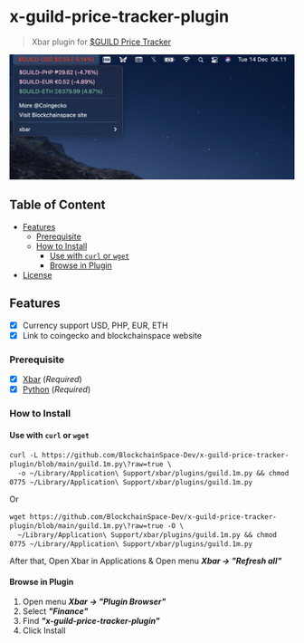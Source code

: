 # x-guild-price-tracker-plugin
> Xbar plugin for [$GUILD Price Tracker](https://www.coingecko.com/en/coins/blockchainspace)

<p align="center">
<img 
src="https://github.com/BlockchainSpace-Dev/x-guild-price-tracker-plugin/blob/main/README.png?raw=true" alt="$GUILD price tracker view" />
</p>

## Table of Content

* [Features](#features)
  * [Prerequisite](#prerequisite)
  * [How to Install](#how-to-install)
    * [Use with `curl` or `wget`](#use-with-curl-or-wget)
    * [Browse in Plugin](#browse-in-plugin)
* [License](#license)

   
## Features

* [x] Currency support USD, PHP, EUR, ETH
* [x] Link to coingecko and blockchainspace website

### Prerequisite
   
* [x] [Xbar](https://xbarapp.com) (_Required_) 
* [x] [Python](https://www.python.org/) (_Required_)
   
### How to Install

#### Use with `curl` or `wget`

```shell
curl -L https://github.com/BlockchainSpace-Dev/x-guild-price-tracker-plugin/blob/main/guild.1m.py\?raw=true \
  -o ~/Library/Application\ Support/xbar/plugins/guild.1m.py && chmod 0775 ~/Library/Application\ Support/xbar/plugins/guild.1m.py
```

Or

```
wget https://github.com/BlockchainSpace-Dev/x-guild-price-tracker-plugin/blob/main/guild.1m.py\?raw=true -O \
  ~/Library/Application\ Support/xbar/plugins/guild.1m.py && chmod 0775 ~/Library/Application\ Support/xbar/plugins/guild.1m.py

```

After that, Open Xbar in Applications & Open menu _**Xbar -> "Refresh all"**_

#### Browse in Plugin
1. Open menu _**Xbar -> "Plugin Browser"**_
2. Select _**"Finance"**_
3. Find _**"x-guild-price-tracker-plugin"**_
4. Click Install
